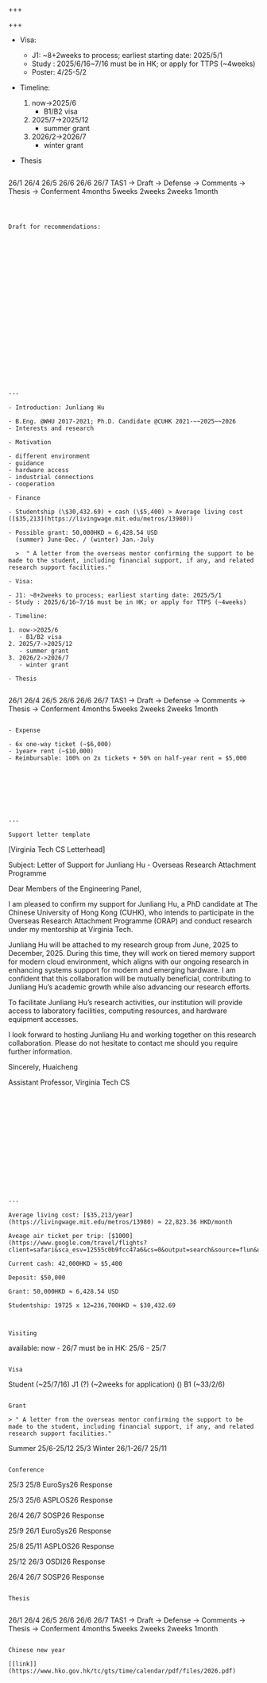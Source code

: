 +++

+++

- Visa:

  - J1: ~8+2weeks to process; earliest starting date: 2025/5/1 
  - Study : 2025/6/16~7/16 must be in HK; or apply for TTPS (~4weeks)
  -  Poster: 4/25-5/2

- Timeline:

  1. now->2025/6
     - B1/B2 visa
  2. 2025/7->2025/12
     - summer grant
  3. 2026/2->2026/7
     - winter grant
- Thesis


  ```
26/1    26/4     26/5       26/6        26/6      26/7
TAS1 -> Draft -> Defense -> Comments -> Thesis -> Conferment 
  4months  5weeks     2weeks       2weeks    1month
  ```



Draft for recommendations:























---

- Introduction: Junliang Hu

  - B.Eng. @WHU 2017-2021; Ph.D. Candidate @CUHK 2021-~~2025~~2026
  - Interests and research

- Motivation

  - different environment
  - guidance
  - hardware access
  - industrial connections
  - cooperation

- Finance

  - Studentship (\$30,432.69) + cash (\$5,400) > Average living cost ([$35,213](https://livingwage.mit.edu/metros/13980))

  - Possible grant: 50,000HKD ≈ 6,428.54 USD
    (summer) June-Dec. / (winter) Jan.-July
    
    >  " A letter from the overseas mentor confirming the support to be made to the student, including financial support, if any, and related research support facilities."

- Visa:

  - J1: ~8+2weeks to process; earliest starting date: 2025/5/1 
  - Study : 2025/6/16~7/16 must be in HK; or apply for TTPS (~4weeks)

- Timeline:

  1. now->2025/6
     - B1/B2 visa
  2. 2025/7->2025/12
     - summer grant
  3. 2026/2->2026/7
     - winter grant

- Thesis


  ```
  26/1    26/4     26/5       26/6        26/6      26/7
  TAS1 -> Draft -> Defense -> Comments -> Thesis -> Conferment 
    4months  5weeks     2weeks       2weeks    1month
  ```

- Expense

  - 6x one-way ticket (~$6,000)
  - 1year+ rent (~$10,000)
  - Reimbursable: 100% on 2x tickets + 50% on half-year rent ≈ $5,000








---

Support letter template

```
[Virginia Tech CS Letterhead]


Subject: Letter of Support for Junliang Hu - Overseas Research Attachment Programme

Dear Members of the Engineering Panel,

I am pleased to confirm my support for Junliang Hu, a PhD candidate at The Chinese University of Hong Kong (CUHK), who intends to participate in the Overseas Research Attachment Programme (ORAP) and conduct research under my mentorship at Virginia Tech.

Junliang Hu will be attached to my research group from June, 2025 to December, 2025. During this time, they will work on tiered memory support for modern cloud environment, which aligns with our ongoing research in enhancing systems support for modern and emerging hardware. I am confident that this collaboration will be mutually beneficial, contributing to Junliang Hu’s academic growth while also advancing our research efforts.

To facilitate Junliang Hu’s research activities, our institution will provide access to laboratory facilities, computing resources, and hardware equipment accesses.

I look forward to hosting Junliang Hu and working together on this research collaboration. Please do not hesitate to contact me should you require further information.

Sincerely,
Huaicheng

Assistant Professor,
Virginia Tech CS
```















---

Average living cost: [$35,213/year](https://livingwage.mit.edu/metros/13980) ≈ 22,823.36 HKD/month

Aveage air ticket per trip: [$1000](https://www.google.com/travel/flights?client=safari&sca_esv=12555c0b9fcc47a6&cs=0&output=search&source=flun&uitype=cuAA&hl=en&gl=hk&curr=HKD&tfs=CAEQAhoeEgoyMDI1LTA2LTAxagcIARIDSEtHcgcIARIDUk9BemhDalJJVjFBM2NpMXdabUp0VXpSQlFsWjROMEZDUnkwdExTMHRMUzB0TFhSc2NXSXhNMEZCUVVGQlIyWkNiemhSUzI1VFRIRkJFZ05qVlVFYUNnaVVOQkFBR2dOSVMwUTRNSERCbmdVPQ%3D%3D)

Current cash: 42,000HKD ≈ $5,400

Deposit: $50,000

Grant: 50,000HKD ≈ 6,428.54 USD

Studentship: 19725 x 12=236,700HKD ≈ $30,432.69 



Visiting

```
available: now - 26/7
must be in HK: 25/6 - 25/7
```

Visa

```
Student (~25/7/16)
J1 (?) (~2weeks for application) ()
B1 (~33/2/6)
```

Grant

> " A letter from the overseas mentor confirming the support to be made to the student, including financial support, if any, and related research support facilities."

```
Summer	25/6-25/12	25/3
Winter	26/1-26/7		25/11
```

Conference

```
25/3       25/8
EuroSys26  Response

25/3       25/6
ASPLOS26   Response

26/4       26/7
SOSP26     Response

25/9       26/1
EuroSys26  Response

25/8       25/11
ASPLOS26   Response

25/12      26/3
OSDI26     Response

26/4       26/7
SOSP26     Response
```

Thesis


```
26/1    26/4     26/5       26/6        26/6      26/7
TAS1 -> Draft -> Defense -> Comments -> Thesis -> Conferment 
  4months  5weeks     2weeks       2weeks    1month
```

Chinese new year

[[link]](https://www.hko.gov.hk/tc/gts/time/calendar/pdf/files/2026.pdf)
